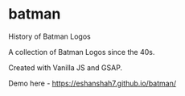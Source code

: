 # batman
History of Batman Logos

A collection of Batman Logos since the 40s.

Created with Vanilla JS and GSAP.

Demo here - https://eshanshah7.github.io/batman/
